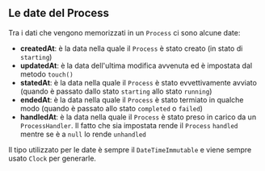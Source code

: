 ## Le date del Process

Tra i dati che vengono memorizzati in un `Process` ci sono alcune date:

- **createdAt**: è la data nella quale il `Process` è stato creato (in stato di `starting`)
- **updatedAt**: è la data dell'ultima modifica avvenuta ed è impostata dal metodo `touch()`
- **statedAt**: è la data nella quale il `Process` è stato evvettivamente avviato (quando è passato dallo stato `starting`
allo stato `running`)
- **endedAt**: è la data nella quale il `Process` è stato termiato in qualche modo (quando è passato allo stato `completed`
o `failed`)
- **handledAt**: è la data nella quale il `Process` è stato preso in carico da un
`ProcessHandler`. Il fatto che sia impostata rende il `Process` `handled` mentre se è a `null` lo rende
`unhandled`

Il tipo utilizzato per le date è sempre il `DateTimeImmutable` e viene sempre usato `Clock`
per generarle.